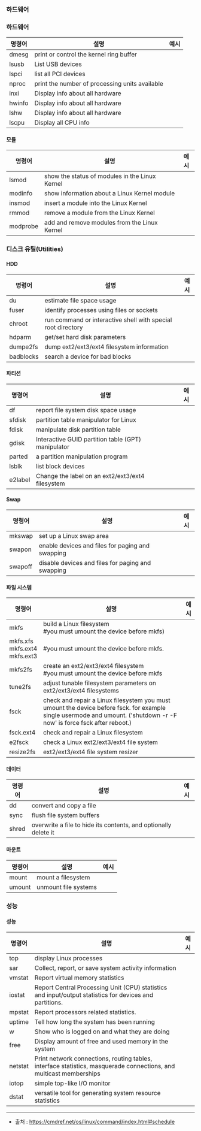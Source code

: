 ### 하드웨어

### 하드웨어
| 명령어 | 설명 | 예시 | 
|---|---|---|
| dmesg | print or control the kernel ring buffer |  |
| lsusb | List USB devices |  |
| lspci | list all PCI devices |  |
| nproc | print the number of processing units available |  |
| inxi | Display info about all hardware |  |
| hwinfo | Display info about all hardware |  |
| lshw | Display info about all hardware  |  |
| lscpu | Display all CPU info |  |

#### 모듈
| 명령어 | 설명 | 예시 | 
|---|---|---|
| lsmod | show the status of modules in the Linux Kernel |  |
| modinfo | show information about a Linux Kernel module |  |
| insmod | insert a module into the Linux Kernel |  |
| rmmod | remove a module from the Linux Kernel |  |
| modprobe | add and remove modules from the Linux Kernel |  |

### 디스크 유틸(Utilities)

####  HDD
| 명령어 | 설명 | 예시 | 
|---|---|---|
| du | estimate file space usage |  |
| fuser | identify processes using files or sockets |  |
| chroot | run command or interactive shell with special root directory |  |
| hdparm | get/set hard disk parameters |  |
| dumpe2fs | dump ext2/ext3/ext4 filesystem information |  |
| badblocks | search a device for bad blocks |  | 
#### 파티션
| 명령어 | 설명 | 예시 | 
|---|---|---|
| df | report file system disk space usage |  |
| sfdisk | partition table manipulator for Linux |  |
| fdisk | manipulate disk partition table |  |
| gdisk | Interactive GUID partition table (GPT) manipulator |  |
| parted | a partition manipulation program |  |
| lsblk | list block devices |  |
| e2label | Change the label on an ext2/ext3/ext4 filesystem |  |

#### Swap
| 명령어 | 설명 | 예시 | 
|---|---|---|
| mkswap | set up a Linux swap area |  |
| swapon | enable devices and files for paging and swapping |  |
| swapoff | disable devices and files for paging and swapping |  |

#### 파일 시스템
| 명령어 | 설명 | 예시 | 
|---|---|---|
| mkfs | build a Linux filesystem <br/> #you must umount the device before mkfs) |  |
| mkfs.xfs <br/> mkfs.ext4 <br/> mkfs.ext3 | #you must umount the device before mkfs. |  |
| mkfs2fs | create an ext2/ext3/ext4 filesystem <br/> #you must umount the device before mkfs |  |
| tune2fs | adjust tunable filesystem parameters on ext2/ext3/ext4 filesystems |  |
| fsck | check and repair a Linux filesystem you must umount the device before fsck. for example single usermode and umount. ('shutdown -r -F now' is force fsck after reboot.) |  |
| fsck.ext4 | check and repair a Linux filesystem |  |
| e2fsck | check a Linux ext2/ext3/ext4 file system |  |
| resize2fs |ext2/ext3/ext4 file system resizer |  |

#### 데이터
| 명령어 | 설명 | 예시 | 
|---|---|---|
| dd | convert and copy a file |  |
| sync | flush file system buffers |  |
| shred | overwrite a file to hide its contents, and optionally delete it |  |

#### 마운트
| 명령어 | 설명 | 예시 | 
|---|---|---|
| mount | mount a filesystem |  |
| umount | unmount file systems |  |

### 성능

#### 성능
| 명령어 | 설명 | 예시 | 
|---|---|---|
| top | display Linux processes |  |
| sar | Collect, report, or save system activity information |  |
| vmstat | Report virtual memory statistics |  |
| iostat | Report Central Processing Unit (CPU) statistics and input/output statistics for devices and partitions. |  |
| mpstat | Report processors related statistics. |  |
| uptime | Tell how long the system has been running |  |
| w | Show who is logged on and what they are doing |  |
| free | Display amount of free and used memory in the system |  |
| netstat | Print network connections, routing tables, interface statistics, masquerade connections, and multicast memberships |  |
| iotop | simple top-like I/O monitor |  |
| dstat | versatile tool for generating system resource statistics |  |

---

* 출처 : https://cmdref.net/os/linux/command/index.html#schedule
